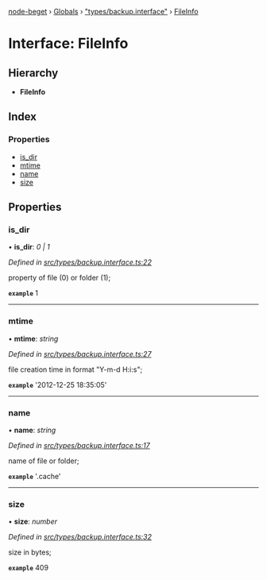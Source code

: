 [node-beget](../README.md) › [Globals](../globals.md) › ["types/backup.interface"](../modules/_types_backup_interface_.md) › [FileInfo](_types_backup_interface_.fileinfo.md)

# Interface: FileInfo

## Hierarchy

* **FileInfo**

## Index

### Properties

* [is_dir](_types_backup_interface_.fileinfo.md#is_dir)
* [mtime](_types_backup_interface_.fileinfo.md#mtime)
* [name](_types_backup_interface_.fileinfo.md#name)
* [size](_types_backup_interface_.fileinfo.md#size)

## Properties

###  is_dir

• **is_dir**: *0 | 1*

*Defined in [src/types/backup.interface.ts:22](https://github.com/olehcambel/node-beget/blob/530258f/src/types/backup.interface.ts#L22)*

property of file (0) or folder (1);

**`example`** 1

___

###  mtime

• **mtime**: *string*

*Defined in [src/types/backup.interface.ts:27](https://github.com/olehcambel/node-beget/blob/530258f/src/types/backup.interface.ts#L27)*

file creation time in format "Y-m-d H:i:s";

**`example`** '2012-12-25 18:35:05'

___

###  name

• **name**: *string*

*Defined in [src/types/backup.interface.ts:17](https://github.com/olehcambel/node-beget/blob/530258f/src/types/backup.interface.ts#L17)*

name of file or folder;

**`example`** '.cache'

___

###  size

• **size**: *number*

*Defined in [src/types/backup.interface.ts:32](https://github.com/olehcambel/node-beget/blob/530258f/src/types/backup.interface.ts#L32)*

size in bytes;

**`example`** 409
